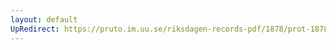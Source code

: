 ```yaml
---
layout: default
UpRedirect: https://pruto.im.uu.se/riksdagen-records-pdf/1878/prot-1878--fk--034/prot-1878--fk--034_003.pdf
---
```

